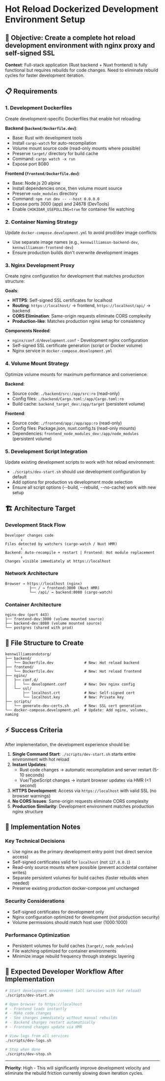 # Hot Reload Dockerized Development Environment Setup

## 🎯 **Objective**: Create a complete hot reload development environment with nginx proxy and self-signed SSL

**Context**: Full-stack application (Rust backend + Nuxt frontend) is fully functional but requires rebuilds for code changes. Need to eliminate rebuild cycles for faster development iteration.

## 📋 **Requirements**

### 1. Development Dockerfiles
Create development-specific Dockerfiles that enable hot reloading:

**Backend (`backend/Dockerfile.dev`)**:
- Base: Rust with development tools
- Install `cargo-watch` for auto-recompilation
- Volume mount source code (read-only mounts where possible)
- Preserve `target/` directory for build cache
- Command: `cargo watch -x run`
- Expose port 8080

**Frontend (`frontend/Dockerfile.dev`)**:
- Base: Node.js 20 alpine
- Install dependencies once, then volume mount source
- Preserve `node_modules` directory
- Command: `npm run dev -- --host 0.0.0.0`
- Expose ports 3000 (app) and 24678 (DevTools)
- Enable `CHOKIDAR_USEPOLLING=true` for container file watching

### 2. Container Naming Strategy
Update `docker-compose.development.yml` to avoid prod/dev image conflicts:
- Use separate image names (e.g., `kennwilliamson-backend-dev`, `kennwilliamson-frontend-dev`)
- Ensure production builds don't overwrite development images

### 3. Nginx Development Proxy
Create nginx configuration for development that matches production structure:

**Goals**:
- **HTTPS**: Self-signed SSL certificates for localhost
- **Routing**: `https://localhost/` → frontend, `https://localhost/api/` → backend  
- **CORS Elimination**: Same-origin requests eliminate CORS complexity
- **Production-like**: Matches production nginx setup for consistency

**Components Needed**:
- `nginx/conf.d/development.conf` - Development nginx configuration
- Self-signed SSL certificate generation (script or Docker volume)
- Nginx service in `docker-compose.development.yml`

### 4. Volume Mount Strategy
Optimize volume mounts for maximum performance and convenience:

**Backend**:
- Source code: `./backend/src:/app/src:ro` (read-only)
- Config files: `./backend/Cargo.toml:/app/Cargo.toml:ro`
- Build cache: `backend_target_dev:/app/target` (persistent volume)

**Frontend**:
- Source code: `./frontend/app:/app/app:ro` (read-only)
- Config files: Package.json, nuxt.config.ts (read-only mounts)
- Dependencies: `frontend_node_modules_dev:/app/node_modules` (persistent volume)

### 5. Development Script Integration
Update existing development scripts to work with hot reload environment:
- `./scripts/dev-start.sh` should use development configuration by default
- Add options for production vs development mode selection
- Ensure all script options (--build, --rebuild, --no-cache) work with new setup

## 🏗️ **Architecture Target**

### Development Stack Flow
```
Developer changes code
       ↓
Files detected by watchers (cargo-watch / Nuxt HMR)
       ↓ 
Backend: Auto-recompile + restart | Frontend: Hot module replacement
       ↓
Changes visible immediately at https://localhost
```

### Network Architecture
```
Browser → https://localhost (nginx) 
           ├── / → frontend:3000 (Nuxt HMR)
           └── /api/ → backend:8080 (cargo-watch)
```

### Container Architecture  
```
nginx-dev (port 443)
├── frontend-dev:3000 (volume mounted source)
├── backend-dev:8080 (volume mounted source) 
└── postgres (shared with prod)
```

## 📁 **File Structure to Create**

```
kennwilliamsondotorg/
├── backend/
│   └── Dockerfile.dev              # New: Hot reload backend
├── frontend/
│   └── Dockerfile.dev              # New: Hot reload frontend
├── nginx/
│   ├── conf.d/
│   │   └── development.conf        # New: Dev nginx config
│   └── ssl/
│       ├── localhost.crt           # New: Self-signed cert
│       └── localhost.key           # New: Private key
├── scripts/
│   └── generate-dev-certs.sh       # New: SSL cert generation
└── docker-compose.development.yml  # Update: Add nginx, volumes, naming
```

## ⚡ **Success Criteria**

After implementation, the development experience should be:

1. **Single Command Start**: `./scripts/dev-start.sh` starts entire environment with hot reload
2. **Instant Updates**: 
   - Rust code changes → automatic recompilation and server restart (5-10 seconds)
   - Vue/TypeScript changes → instant browser updates via HMR (<1 second)
3. **HTTPS Development**: Access via `https://localhost` with valid SSL (no browser warnings)
4. **No CORS Issues**: Same-origin requests eliminate CORS complexity
5. **Production Similarity**: Development environment matches production nginx structure

## 🔧 **Implementation Notes**

### Key Technical Decisions
- Use nginx as the primary development entry point (not direct service access)
- Self-signed certificates valid for `localhost` (not `127.0.0.1`)
- Read-only source mounts where possible (prevent accidental container writes)
- Separate persistent volumes for build caches (faster rebuilds when needed)
- Preserve existing production docker-compose.yml unchanged

### Security Considerations
- Self-signed certificates for development only
- Nginx configuration optimized for development (not production security)
- Volume permissions should match host user (1000:1000)

### Performance Optimization
- Persistent volumes for build caches (`target/`, `node_modules`)
- File watching optimized for container environments
- Minimize image rebuild frequency through strategic layering

## 🚀 **Expected Developer Workflow After Implementation**

```bash
# Start development environment (all services with hot reload)
./scripts/dev-start.sh

# Open browser to https://localhost
# - Frontend loads instantly
# - Make code changes
# - See changes immediately without manual rebuilds
# - Backend changes restart automatically
# - Frontend changes update via HMR

# View logs from all services
./scripts/dev-logs.sh

# Stop when done
./scripts/dev-stop.sh
```

---

**Priority**: High - This will significantly improve development velocity and eliminate the rebuild friction currently slowing down iteration cycles.